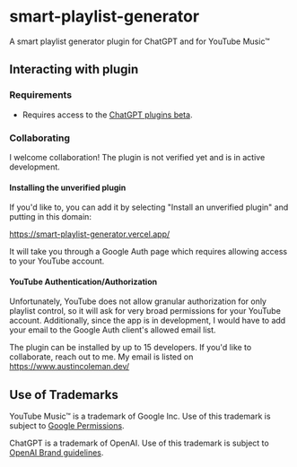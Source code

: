 # smart-playlist-generator

A smart playlist generator plugin for ChatGPT and for YouTube Music™

## Interacting with plugin

### Requirements

* Requires access to the [ChatGPT plugins beta](https://openai.com/blog/chatgpt-plugins).

### Collaborating

I welcome collaboration! The plugin is not verified yet and is in active development.

#### Installing the unverified plugin

If you'd like to, you can add it by selecting "Install an unverified plugin" and putting in this domain:

https://smart-playlist-generator.vercel.app/

It will take you through a Google Auth page which requires allowing access to your YouTube account.

#### YouTube Authentication/Authorization

Unfortunately, YouTube does not allow granular authorization for only playlist control, so it will ask for very broad permissions for your YouTube account. Additionally, since the app is in development, I would have to add your email to the Google Auth client's allowed email list.

The plugin can be installed by up to 15 developers. If you'd like to collaborate, reach out to me. My email is listed on https://www.austincoleman.dev/

## Use of Trademarks

YouTube Music™ is a trademark of Google Inc. Use of this trademark is subject to [Google Permissions](https://about.google/brand-resource-center/).

ChatGPT is a trademark of OpenAI. Use of this trademark is subject to [OpenAI Brand guidelines](https://openai.com/brand).
